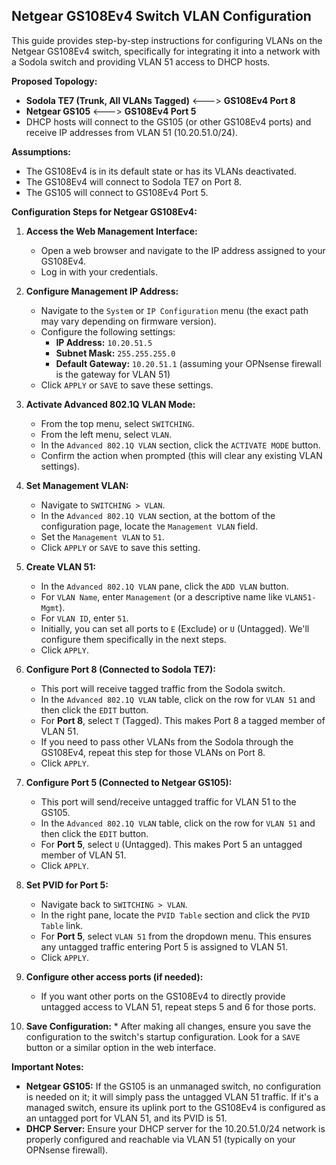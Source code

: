 ## Netgear GS108Ev4 Switch VLAN Configuration

This guide provides step-by-step instructions for configuring VLANs on the Netgear GS108Ev4 switch, specifically for integrating it into a network with a Sodola switch and providing VLAN 51 access to DHCP hosts.

**Proposed Topology:**
*   **Sodola TE7 (Trunk, All VLANs Tagged)** <---> **GS108Ev4 Port 8**
*   **Netgear GS105** <---> **GS108Ev4 Port 5**
*   DHCP hosts will connect to the GS105 (or other GS108Ev4 ports) and receive IP addresses from VLAN 51 (10.20.51.0/24).

**Assumptions:**
*   The GS108Ev4 is in its default state or has its VLANs deactivated.
*   The GS108Ev4 will connect to Sodola TE7 on Port 8.
*   The GS105 will connect to GS108Ev4 Port 5.

**Configuration Steps for Netgear GS108Ev4:**

1.  **Access the Web Management Interface:**
    *   Open a web browser and navigate to the IP address assigned to your GS108Ev4.
    *   Log in with your credentials.

2.  **Configure Management IP Address:**
    *   Navigate to the `System` or `IP Configuration` menu (the exact path may vary depending on firmware version).
    *   Configure the following settings:
        *   **IP Address:** `10.20.51.5`
        *   **Subnet Mask:** `255.255.255.0`
        *   **Default Gateway:** `10.20.51.1` (assuming your OPNsense firewall is the gateway for VLAN 51)
    *   Click `APPLY` or `SAVE` to save these settings.

3.  **Activate Advanced 802.1Q VLAN Mode:**
    *   From the top menu, select `SWITCHING`.
    *   From the left menu, select `VLAN`.
    *   In the `Advanced 802.1Q VLAN` section, click the `ACTIVATE MODE` button.
    *   Confirm the action when prompted (this will clear any existing VLAN settings).

4.  **Set Management VLAN:**
    *   Navigate to `SWITCHING > VLAN`.
    *   In the `Advanced 802.1Q VLAN` section, at the bottom of the configuration page, locate the `Management VLAN` field.
    *   Set the `Management VLAN` to `51`.
    *   Click `APPLY` or `SAVE` to save this setting.

5.  **Create VLAN 51:**
    *   In the `Advanced 802.1Q VLAN` pane, click the `ADD VLAN` button.
    *   For `VLAN Name`, enter `Management` (or a descriptive name like `VLAN51-Mgmt`).
    *   For `VLAN ID`, enter `51`.
    *   Initially, you can set all ports to `E` (Exclude) or `U` (Untagged). We'll configure them specifically in the next steps.
    *   Click `APPLY`.

6.  **Configure Port 8 (Connected to Sodola TE7):**
    *   This port will receive tagged traffic from the Sodola switch.
    *   In the `Advanced 802.1Q VLAN` table, click on the row for `VLAN 51` and then click the `EDIT` button.
    *   For **Port 8**, select `T` (Tagged). This makes Port 8 a tagged member of VLAN 51.
    *   If you need to pass other VLANs from the Sodola through the GS108Ev4, repeat this step for those VLANs on Port 8.
    *   Click `APPLY`.

7.  **Configure Port 5 (Connected to Netgear GS105):**
    *   This port will send/receive untagged traffic for VLAN 51 to the GS105.
    *   In the `Advanced 802.1Q VLAN` table, click on the row for `VLAN 51` and then click the `EDIT` button.
    *   For **Port 5**, select `U` (Untagged). This makes Port 5 an untagged member of VLAN 51.
    *   Click `APPLY`.

8.  **Set PVID for Port 5:**
    *   Navigate back to `SWITCHING > VLAN`.
    *   In the right pane, locate the `PVID Table` section and click the `PVID Table` link.
    *   For **Port 5**, select `VLAN 51` from the dropdown menu. This ensures any untagged traffic entering Port 5 is assigned to VLAN 51.
    *   Click `APPLY`.

9.  **Configure other access ports (if needed):**
    *   If you want other ports on the GS108Ev4 to directly provide untagged access to VLAN 51, repeat steps 5 and 6 for those ports.

10.  **Save Configuration:**
    *   After making all changes, ensure you save the configuration to the switch's startup configuration. Look for a `SAVE` button or a similar option in the web interface.

**Important Notes:**
*   **Netgear GS105:** If the GS105 is an unmanaged switch, no configuration is needed on it; it will simply pass the untagged VLAN 51 traffic. If it's a managed switch, ensure its uplink port to the GS108Ev4 is configured as an untagged port for VLAN 51, and its PVID is 51.
*   **DHCP Server:** Ensure your DHCP server for the 10.20.51.0/24 network is properly configured and reachable via VLAN 51 (typically on your OPNsense firewall).